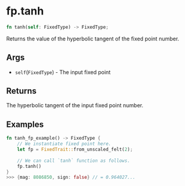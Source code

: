 # fp.tanh

```rust
fn tanh(self: FixedType) -> FixedType;
```

Returns the value of the hyperbolic tangent of the fixed point number.

## Args

* `self`(`FixedType`) - The input fixed point

## Returns

The hyperbolic tangent of the input fixed point number.

## Examples

```rust
fn tanh_fp_example() -> FixedType {
    // We instantiate fixed point here.
    let fp = FixedTrait::from_unscaled_felt(2);
    
    // We can call `tanh` function as follows.
    fp.tanh()
}
>>> {mag: 8086850, sign: false} // = 0.964027...
``` 
